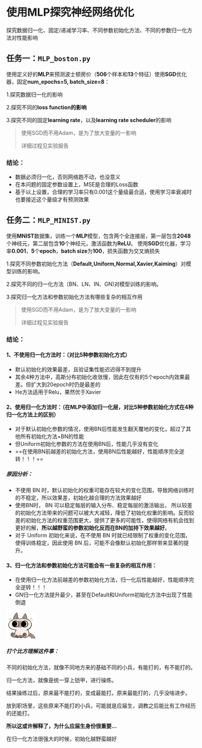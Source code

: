 # 使用MLP探究神经网络优化

探究数据归一化、固定/递减学习率、不同参数初始化方法、不同的参数归一化方法对性能影响  



## 任务一：`MLP_boston.py`

使用定义好的**MLP**来预测波士顿房价（**506**个样本和**13**个特征）使用**SGD**优化器，固定**num_epochs=5, batch_size=8**：

1.探究数据归一化的影响

2.探究不同的**loss function的影响**

3.探究不同的固定**learning rate**，以及**learning rate scheduler**的影响



> 使用SGD而不用Adam，是为了放大变量的一影响
>
> 详细过程见实验报告



### 结论：

- 数据必须归一化，否则网络跑不动，也没意义
- 在本问题的固定参数设置上，MSE是合理的Loss函数
- 基于以上设置，合理的学习率只有0.001这个量级最合适，使用学习率衰减时也要接近这个量级才有预测效果


  
## 任务二：`MLP_MINIST.py`

使用**MNIST**数据集，训练一个**MLP**模型，包含两个全连接层，第一层包含**2048**个神经元，第二层包含**10**个神经元，激活函数为**ReLU**。
使用**SGD**优化器，学习率**0.001**，**5**个**epoch**，**batch size**为**100**，损失函数为交叉熵损失

1.探究不同参数初始化方法（**Default,Uniform,Normal,Xavier,Kaiming**）对模型训练的影响。

2.探究不同的归一化方法（BN、LN、IN、GN)对模型训练的影响。

3.探究归一化方法和参数初始化方法有哪些复杂的相互作用



> 使用SGD而不用Adam，是为了放大变量的一影响
>
> 详细过程见实验报告



### 结论：

#### 1、不使用归一化方法时：（对比5种参数初始化方式）

- 默认初始化的效果最差，且验证集性能迟迟得不到提升
- 其余4种方法中，高斯分布初始化收敛慢，因此在仅有的5个epoch内效果最差。但扩大到20epoch时仍是最差的
- He方法适用于Relu，果然优于Xavier

#### 2、使用归一化方法时：（在MLP中添加归一化层，对比5种参数初始化方式在4种归一化方法上的区别）

- 对于默认初始化参数的情况，使用BN后性能发生翻天覆地的变化，超过了其他所有初始化方法+BN的性能
- 但Uniform初始化参数的方法在使用BN后，性能几乎没有变化
- ==在使用BN前越差的初始化方法，使用BN后性能越好，性能顺序完全逆转！！！==

##### 原因分析：

- 不使用 BN 时，默认初始化的权重可能存在较大的变化范围，导致网络训练时的不稳定，所以效果差，初始化越合理的方法效果越好
- 使用BN时， BN 可以稳定每层的输入分布、稳定每层的激活输出， 所以较差的初始化方法带来的问题可以被大大减轻，降低了初始化权重的影响。反而较差的初始化方法的权重范围更大，提供了更多的可能性，使得网络有机会找到更好的解，**所以越野蛮的参数初始化反而在BN的加持下效果越好**。
- 对于 Uniform 初始化来说，在不使用 BN 时就已经限制了权重的变化范围，使得训练稳定，因此使用 BN 后，可能不会像默认初始化那样带来显著的提升。



#### 3、归一化方法和参数初始化方法可能会有一些复杂的相互作用：

- 在使用归一化方法前越差的参数初始化方法，归一化后性能越好，性能顺序完全逆转！！！
- GN归一化方法提升最少，甚至在Default和Uniform初始化方法中出现了性能倒退

![img](./README.assets/LQRC}S6`JZ5P[J480$G96KS.gif)

##### 打个比方理解这件事：

不同的初始化方法，就像不同地方来的基础不同的小兵，有能打的，有不能打的。

归一化方法，就像是统一穿上铠甲，进行操练。

结果操练过后，原来最不能打的，变成最能打。原来最能打的，几乎没啥进步。

放到职场里，这些原来不能打的小兵，可能就是应届生，调教之后能比有工作经历的还能打。

**所以这或许解释了，为什么应届生身份很重要...**

在归一化方法很强大的时候，初始化越野蛮越好

### 


